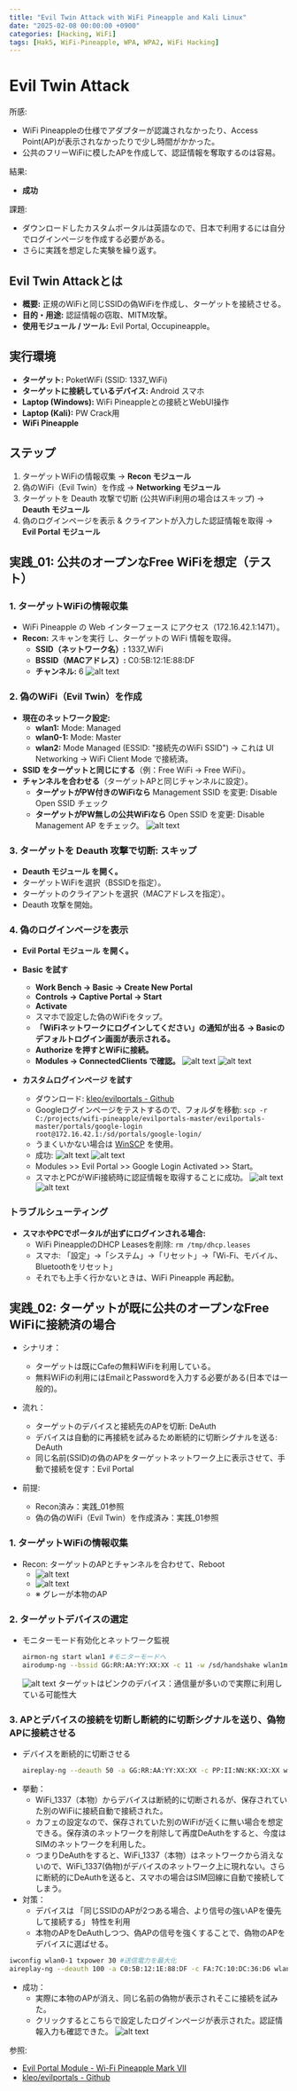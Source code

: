 ```yaml
---
title: "Evil Twin Attack with WiFi Pineapple and Kali Linux"
date: "2025-02-08 00:00:00 +0900"
categories: [Hacking, WiFi]
tags: [Hak5, WiFi-Pineapple, WPA, WPA2, WiFi Hacking]
---
```


# Evil Twin Attack

所感: 
- WiFi Pineappleの仕様でアダプターが認識されなかったり、Access Point(AP)が表示されなかったりで少し時間がかかった。
- 公共のフリーWiFiに模したAPを作成して、認証情報を奪取するのは容易。

結果: 
- **成功**

課題: 
- ダウンロードしたカスタムポータルは英語なので、日本で利用するには自分でログインページを作成する必要がある。
- さらに実践を想定した実験を繰り返す。

## Evil Twin Attackとは

- **概要:** 正規のWiFiと同じSSIDの偽WiFiを作成し、ターゲットを接続させる。
- **目的・用途:** 認証情報の窃取、MITM攻撃。
- **使用モジュール / ツール:** Evil Portal, Occupineapple。

## 実行環境

- **ターゲット:** PoketWiFi (SSID: 1337_WiFi)
- **ターゲットに接続しているデバイス:** Android スマホ
- **Laptop (Windows):** WiFi Pineappleとの接続とWebUI操作
- **Laptop (Kali):** PW Crack用
- **WiFi Pineapple**

## ステップ
1. ターゲットWiFiの情報収集 → **Recon モジュール**
2. 偽のWiFi（Evil Twin）を作成 → **Networking モジュール**
3. ターゲットを Deauth 攻撃で切断 (公共WiFi利用の場合はスキップ) → **Deauth モジュール**
4. 偽のログインページを表示 & クライアントが入力した認証情報を取得 → **Evil Portal モジュール**

## 実践_01: 公共のオープンなFree WiFiを想定（テスト）

### 1. ターゲットWiFiの情報収集

- WiFi Pineapple の Web インターフェース にアクセス（172.16.42.1:1471）。
- **Recon:** スキャンを実行 し、ターゲットの WiFi 情報を取得。
   - **SSID（ネットワーク名）:** 1337_WiFi
   - **BSSID（MACアドレス）:** C0:5B:12:1E:88:DF
   - **チャンネル:** 6
      ![alt text](../assets/images/Screenshot_2025-02-08_085010.png)  

### 2. 偽のWiFi（Evil Twin）を作成

- **現在のネットワーク設定:**
   - **wlan1:** Mode: Managed
   - **wlan0-1:** Mode: Master
   - **wlan2:** Mode Managed (ESSID: "接続先のWiFi SSID") → これは UI Networking → WiFi Client Mode で接続済。
- **SSID をターゲットと同じにする**（例：Free WiFi → Free WiFi）。
- **チャンネルを合わせる**（ターゲットAPと同じチャンネルに設定）。
   - **ターゲットがPW付きのWiFiなら** Management SSID を変更: Disable Open SSID チェック
   - **ターゲットがPW無しの公共WiFiなら** Open SSID を変更: Disable Management AP をチェック。
      ![alt text](../assets/images/Screenshot_2025-02-08_101658.png)  

### 3. ターゲットを Deauth 攻撃で切断: スキップ

- **Deauth モジュール を開く。**
- ターゲットWiFiを選択（BSSIDを指定）。
- ターゲットのクライアントを選択（MACアドレスを指定）。
- Deauth 攻撃を開始。

### 4. 偽のログインページを表示

- **Evil Portal モジュール を開く。**
- **Basic を試す**
   - **Work Bench → Basic → Create New Portal**
   - **Controls → Captive Portal → Start**
   - **Activate**
   - スマホで設定した偽のWiFiをタップ。
   - **「WiFiネットワークにログインしてください」の通知が出る → Basicのデフォルトログイン画面が表示される。**
   - **Authorize を押すとWiFiに接続。**
   - **Modules → ConnectedClients で確認。**
      ![alt text](../assets/images/Screenshot_2025-02-08_114414.png)
      ![alt text](../assets/images/Screenshot_2025-02-08_121223.png)


- **カスタムログインページ を試す**
   - ダウンロード: [kleo/evilportals - Github](https://github.com/kleo/evilportals)
   - Googleログインページをテストするので、フォルダを移動: `scp -r C:/projects/wifi-pineapple/evilportals-master/evilportals-master/portals/google-login root@172.16.42.1:/sd/portals/google-login/`
   - うまくいかない場合は [WinSCP](https://winscp.net/eng/download.php) を使用。
   - 成功:
      ![alt text](<../assets/images/Screenshot_2025-02-08 _143913.png>)
      ![alt text](../assets/images/Screenshot_2025-02-08_143940.png)
   - Modules >> Evil Portal >> Google Login Activated >> Start。
   - スマホとPCがWiFi接続時に認証情報を取得することに成功。
      ![alt text](../assets/images/Screenshot_2025-02-08_152643.png)
      ![alt text](../assets/images/Screenshot_2025-02-08_153029.png)

### **トラブルシューティング**

- **スマホやPCでポータルが出ずにログインされる場合:**
  - WiFi PineappleのDHCP Leasesを削除: `rm /tmp/dhcp.leases`
  - スマホ: 「設定」→「システム」→「リセット」→「Wi-Fi、モバイル、Bluetoothをリセット」
  - それでも上手く行かないときは、WiFi Pineapple 再起動。



## 実践_02: ターゲットが既に公共のオープンなFree WiFiに接続済の場合

- シナリオ：
   - ターゲットは既にCafeの無料WiFiを利用している。
   - 無料WiFiの利用にはEmailとPasswordを入力する必要がある(日本では一般的)。

- 流れ：
   - ターゲットのデバイスと接続先のAPを切断: DeAuth
   - デバイスは自動的に再接続を試みるため断続的に切断シグナルを送る: DeAuth
   - 同じ名前(SSID)の偽のAPをターゲットネットワーク上に表示させて、手動で接続を促す：Evil Portal

- 前提: 
   - Recon済み：実践_01参照
   - 偽の偽のWiFi（Evil Twin）を作成済み：実践_01参照

### 1. ターゲットWiFiの情報収集

- Recon: ターゲットのAPとチャンネルを合わせて、Reboot
   - ![alt text](../assets/images/Screenshot_2025-02-08_203833.png)
   - ![alt text](../assets/images/Screenshot_2025_02-08_204359.png)
   - ※ グレーが本物のAP

### 2. ターゲットデバイスの選定
- モニターモード有効化とネットワーク監視
   ```sh
   airmon-ng start wlan1 #モニターモードへ
   airodump-ng --bssid GG:RR:AA:YY:XX:XX -c 11 -w /sd/handshake wlan1mon
   ```
   ![alt text](../assets/images/Screenshot_2025-02-08_213443.png)
   ターゲットはピンクのデバイス：通信量が多いので実際に利用している可能性大

### 3. APとデバイスの接続を切断し断続的に切断シグナルを送り、偽物APに接続させる
- デバイスを断続的に切断させる
   ```sh
   aireplay-ng --deauth 50 -a GG:RR:AA:YY:XX:XX -c PP:II:NN:KK:XX:XX wlan1mon
   ```
- 挙動：
   - WiFi_1337（本物）からデバイスは断続的に切断されるが、保存されていた別のWiFiに接続自動で接続された。
   - カフェの設定なので、保存されていた別のWiFiが近くに無い場合を想定できる。保存済のネットワークを削除して再度DeAuthをすると、今度はSIMのネットワークを利用した。
   - つまりDeAuthをすると、WiFi_1337（本物）はネットワークから消えないので、WiFi_1337(偽物)がデバイスのネットワーク上に現れない。さらに断続的にDeAuthを送ると、スマホの場合はSIM回線に自動で接続してしまう。
- 対策：
   - デバイスは 「同じSSIDのAPが2つある場合、より信号の強いAPを優先して接続する」 特性を利用
   - 本物のAPをDeAuthしつつ、偽APの信号を強くすることで、偽物のAPをデバイスに選ばせる。  
```sh
iwconfig wlan0-1 txpower 30 #送信電力を最大化
aireplay-ng --deauth 100 -a C0:5B:12:1E:88:DF -c FA:7C:10:DC:36:D6 wlan1mon
```
- 成功：
   - 実際に本物のAPが消え、同じ名前の偽物が表示されそこに接続を試みた。
   - クリックするとこちらで設定したログインページが表示された。認証情報入力も確認できた。
   ![alt text](../assets/images/Screenshot_2025-02-08_220604.png)



参照: 
- [Evil Portal Module - Wi-Fi Pineapple Mark VII](https://www.youtube.com/watch?v=EEJtdj8i4Jg)
- [kleo/evilportals - Github](https://github.com/kleo/evilportals)

